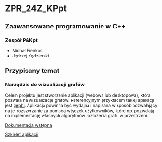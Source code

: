 # ZPR_24Z_KPpt

## Zaawansowane programowanie w C++
### Zespół P&Kpt
- Michał Pieńkos
- Jędrzej Kędzierski
## Przypisany temat
### Narzędzie do wizualizacji grafów
Celem projektu jest stworzenie aplikacji (webowa lub desktopowa), która pozwala na wizualizacje grafów. Referencyjnym przykładem takiej aplikacji jest [gephi](https://gephi.org). Aplikacja powinna być wydajna i napisana w sposób pozwalający na jej rozszerzanie za pomocą wtyczek użytkowników, które np. pozwalają na implementację własnych algorytmów rozłożenia grafu w przestrzeni.

[Dokumentacja wstępna](./dokumentacja_wstepna.md)

[Szkielet aplikacji](./szkielet_aplikacji.md)